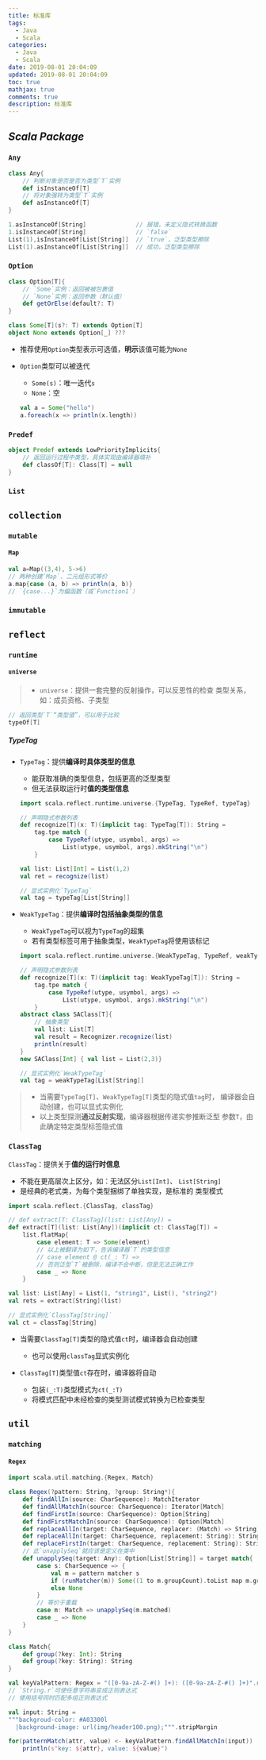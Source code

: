```yaml
---
title: 标准库
tags:
  - Java
  - Scala
categories:
  - Java
  - Scala
date: 2019-08-01 20:04:09
updated: 2019-08-01 20:04:09
toc: true
mathjax: true
comments: true
description: 标准库
---
```


##	*Scala Package*

###	`Any`

```scala
class Any{
	// 判断对象是否是否为类型`T`实例
	def isInstanceOf[T]
	// 将对象强转为类型`T`实例
	def asInstanceOf[T]
}
```

```scala
1.asInstanceOf[String]				// 报错，未定义隐式转换函数
1.isInstanceOf[String]				// `false`
List(1),isInstanceOf[List[String]]	// `true`，泛型类型擦除
List(1).asInstanceOf[List[String]]	// 成功，泛型类型擦除
```

###	`Option`

```scala
class Option[T]{
	// `Some`实例：返回被被包裹值
	// `None`实例：返回参数（默认值）
	def getOrElse(default?: T)
}

class Some[T](s?: T) extends Option[T]
object None extends Option[_] ???
```

-	推荐使用`Option`类型表示可选值，**明示**该值可能为`None`

-	`Option`类型可以被迭代
	-	`Some(s)`：唯一迭代`s`
	-	`None`：空

	```scala
	val a = Some("hello")
	a.foreach(x => println(x.length))
	```

###	`Predef`

```scala
object Predef extends LowPriorityImplicits{
	// 返回运行过程中类型，具体实现由编译器填补
	def classOf[T]: Class[T] = null
}
```

###	`List`

##	`collection`

###	`mutable`

####	`Map`

```scala
val a=Map((3,4), 5->6)
// 两种创建`Map`、二元组形式等价
a.map{case (a, b) => println(a, b)}
// `{case...}`为偏函数（或`Function1`）
```

###	`immutable`

##	`reflect`

###	`runtime`

####	`universe`

> - `universe`：提供一套完整的反射操作，可以反思性的检查
	类型关系，如：成员资格、子类型

```scala
// 返回类型`T`“类型值”，可以用于比较
typeOf[T]
```

#####	*TypeTag*

-	`TypeTag`：提供**编译时具体类型的信息**
	-	能获取准确的类型信息，包括更高的泛型类型
	-	但无法获取运行时**值的类型信息**

	```scala
	import scala.reflect.runtime.universe.{TypeTag, TypeRef, typeTag}

	// 声明隐式参数列表
	def recognize[T](x: T)(implicit tag: TypeTag[T]): String =
		tag.tpe match {
			case TypeRef(utype, usymbol, args) =>
				List(utype, usymbol, args).mkString("\n")
		}

	val list: List[Int] = List(1,2)
	val ret = recognize(list)

	// 显式实例化`TypeTag`
	val tag = typeTag[List[String]]
	```

-	`WeakTypeTag`：提供**编译时包括抽象类型的信息**
	-	`WeakTypeTag`可以视为`TypeTag`的超集
	-	若有类型标签可用于抽象类型，`WeakTypeTag`将使用该标记

	```scala
	import scala.reflect.runtime.universe.{WeakTypeTag, TypeRef, weakTypeRef}

	// 声明隐式参数列表
	def recognize[T](x: T)(implicit tag: WeakTypeTag[T]): String =
		tag.tpe match {
			case TypeRef(utype, usymbol, args) =>
				List(utype, usymbol, args).mkString("\n")
		}
	abstract class SAClass[T]{
		// 抽象类型
		val list: List[T]
		val result = Recognizer.recognize(list)
		println(result)
	}
	new SAClass[Int] { val list = List(2,3)}

	// 显式实例化`WeakTypeTag`
	val tag = weakTypeTag[List[String]]
	```

> - 当需要`TypeTag[T]`、`WeakTypeTag[T]`类型的隐式值`tag`时，
	编译器会自动创建，也可以显式实例化
> - 以上类型探测**通过反射实现**，编译器根据传递实参推断泛型
	参数`T`，由此确定特定类型标签隐式值

###	`ClassTag`

`ClassTag`：提供关于**值的运行时信息**

-	不能在更高层次上区分，如：无法区分`List[Int]`、
	`List[String]`
-	是经典的老式类，为每个类型捆绑了单独实现，是标准的
	类型模式

```scala
import scala.reflect.{ClassTag, classTag}

// def extract[T: ClassTag](list: List[Any]) =
def extract[T](list: List[Any])(implicit ct: ClassTag[T]) =
	list.flatMap{
		case element: T => Some(element)
		// 以上被翻译为如下，告诉编译器`T`的类型信息
		// case element @ ct(_: T) =>
		// 否则泛型`T`被删除，编译不会中断，但是无法正确工作
		case _ => None
	}

val list: List[Any] = List(1, "string1", List(), "string2")
val rets = extract[String](list)

// 显式实例化`ClassTag[String]`
val ct = classTag[String]
```

-	当需要`ClassTag[T]`类型的隐式值`ct`时，编译器会自动创建
	-	也可以使用`classTag`显式实例化

-	`ClassTag[T]`类型值`ct`存在时，编译器将自动
	-	包装`(_:T)`类型模式为`ct(_:T)`
	-	将模式匹配中未经检查的类型测试模式转换为已检查类型

##	`util`

###	`matching`

####	`Regex`

```scala
import scala.util.matching.{Regex, Match}

class Regex(?pattern: String, ?group: String*){
	def findAllIn(source: CharSequence): MatchIterator
	def findAllMatchIn(source: CharSequence): Iterator[Match]
	def findFirstIn(source: CharSequence): Option[String]
	def findFirstMatchIn(source: CharSequence): Option[Match]
	def replaceAllIn(target: CharSequence, replacer: (Match) => String): String
	def replaceAllIn(target: CharSequence, replacement: String): String
	def replaceFirstIn(target: CharSequence, replacement: String): String
	// 此`unapplySeq`就应该是定义在类中
	def unapplySeq(target: Any): Option[List[String]] = target match{
		case s: CharSequence => {
			val m = pattern matcher s
			if (runMatcher(m)) Some((1 to m.groupCount).toList map m.group)
			else None
		}
		// 等价于重载
		case m: Match => unapplySeq(m.matched)
		case _ => None
	}
}

class Match{
	def group(?key: Int): String
	def group(?key: String): String
}
```

```scala
val keyValPattern: Regex = "([0-9a-zA-Z-#() ]+): ([0-9a-zA-Z-#() ]+)".r
// `String.r`可使任意字符串变成正则表达式
// 使用括号同时匹配多组正则表达式

val input: String =
"""backgroud-color: #A03300l
  |background-image: url(img/header100.png);""".stripMargin

for(patternMatch(attr, value) <- keyValPattern.findAllMatchIn(input))
	println(s"key: ${attr}, value: ${value}")
```

####	

